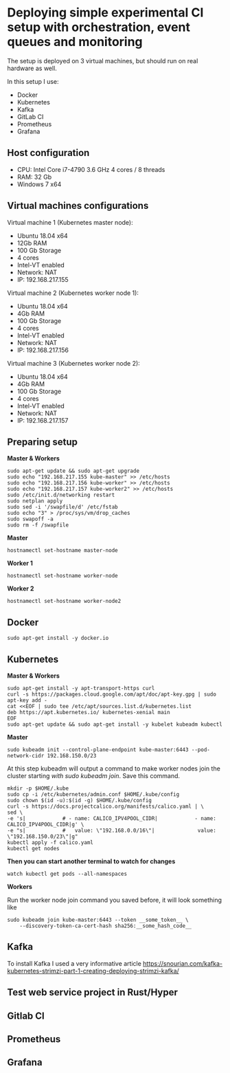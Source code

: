 # Deploying simple experimental CI setup with orchestration, event queues and monitoring

The setup is deployed on 3 virtual machines, but should run on real hardware as well.

In this setup I use:

- Docker
- Kubernetes
- Kafka
- GitLab CI
- Prometheus
- Grafana

## Host configuration

- CPU: Intel Core i7-4790 3.6 GHz 4 cores / 8 threads
- RAM: 32 Gb
- Windows 7 x64

## Virtual machines configurations

Virtual machine 1 (Kubernetes master node):

- Ubuntu 18.04 x64
- 12Gb RAM
- 100 Gb Storage
- 4 cores
- Intel-VT enabled
- Network: NAT
- IP: 192.168.217.155

Virtual machine 2 (Kubernetes worker node 1):

- Ubuntu 18.04 x64
- 4Gb RAM
- 100 Gb Storage
- 4 cores
- Intel-VT enabled
- Network: NAT
- IP: 192.168.217.156

Virtual machine 3 (Kubernetes worker node 2):

- Ubuntu 18.04 x64
- 4Gb RAM
- 100 Gb Storage
- 4 cores
- Intel-VT enabled
- Network: NAT
- IP: 192.168.217.157

## Preparing setup

__Master & Workers__

```
sudo apt-get update && sudo apt-get upgrade
sudo echo "192.168.217.155 kube-master" >> /etc/hosts
sudo echo "192.168.217.156 kube-worker" >> /etc/hosts
sudo echo "192.168.217.157 kube-worker2" >> /etc/hosts
sudo /etc/init.d/networking restart
sudo netplan apply
sudo sed -i '/swapfile/d' /etc/fstab
sudo echo "3" > /proc/sys/vm/drop_caches
sudo swapoff -a
sudo rm -f /swapfile
```

__Master__
```
hostnamectl set-hostname master-node
```

__Worker 1__
```
hostnamectl set-hostname worker-node
```

__Worker 2__
```
hostnamectl set-hostname worker-node2
```

## Docker

```
sudo apt-get install -y docker.io
```

## Kubernetes

__Master & Workers__

```
sudo apt-get install -y apt-transport-https curl
curl -s https://packages.cloud.google.com/apt/doc/apt-key.gpg | sudo apt-key add -
cat <<EOF | sudo tee /etc/apt/sources.list.d/kubernetes.list
deb https://apt.kubernetes.io/ kubernetes-xenial main
EOF
sudo apt-get update && sudo apt-get install -y kubelet kubeadm kubectl
```

__Master__
```
sudo kubeadm init --control-plane-endpoint kube-master:6443 --pod-network-cidr 192.168.150.0/23
```

At this step kubeadm will output a command to make worker nodes join the cluster starting *with sudo kubeadm join*. Save this command.

```
mkdir -p $HOME/.kube
sudo cp -i /etc/kubernetes/admin.conf $HOME/.kube/config
sudo chown $(id -u):$(id -g) $HOME/.kube/config
curl -s https://docs.projectcalico.org/manifests/calico.yaml | \
sed \
-e 's|            # - name: CALICO_IPV4POOL_CIDR|            - name: CALICO_IPV4POOL_CIDR|g' \
-e "s|            #   value: \"192.168.0.0/16\"|              value: \"192.168.150.0/23\"|g"
kubectl apply -f calico.yaml
kubectl get nodes
```

__Then you can start another terminal to watch for changes__
```
watch kubectl get pods --all-namespaces
```

__Workers__

Run the worker node join command you saved before, it will look something like 
```
sudo kubeadm join kube-master:6443 --token __some_token__ \
	--discovery-token-ca-cert-hash sha256:__some_hash_code__
```



## Kafka

To install Kafka I used a very informative article https://snourian.com/kafka-kubernetes-strimzi-part-1-creating-deploying-strimzi-kafka/

## Test web service project in Rust/Hyper

## Gitlab CI

## Prometheus

## Grafana
